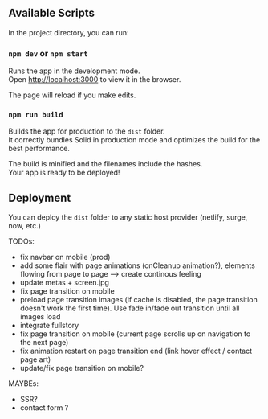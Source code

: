 ## Available Scripts

In the project directory, you can run:

### `npm dev` or `npm start`

Runs the app in the development mode.<br>
Open [http://localhost:3000](http://localhost:3000) to view it in the browser.

The page will reload if you make edits.<br>

### `npm run build`

Builds the app for production to the `dist` folder.<br>
It correctly bundles Solid in production mode and optimizes the build for the best performance.

The build is minified and the filenames include the hashes.<br>
Your app is ready to be deployed!

## Deployment

You can deploy the `dist` folder to any static host provider (netlify, surge, now, etc.)



TODOs:
- fix navbar on mobile (prod)
- add some flair with page animations (onCleanup animation?), elements flowing from page to page --> create continous feeling
- update metas + screen.jpg
- fix page transition on mobile
- preload page transition images (if cache is disabled, the page transition doesn't work the first time). Use fade in/fade out transition until all images load
- integrate fullstory
- fix page transition on mobile (current page scrolls up on navigation to the next page)
- fix animation restart on page transition end (link hover effect / contact page art)
- update/fix page transition on mobile?

MAYBEs:
- SSR?
- contact form ?